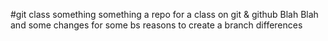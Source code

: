 #git class
something something
a repo for a class on git & github
Blah Blah
and some changes for some bs reasons to create a branch differences